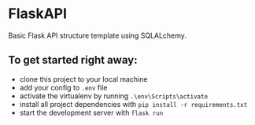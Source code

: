 # FlaskAPI
Basic Flask API structure template using SQLALchemy.

## To get started right away:
* clone this project to your local machine
* add your config to `.env` file
* activate the virtualenv by running `.\env\Scripts\activate`
* install all project dependencies with `pip install -r requirements.txt`
* start the development server with `flask run`
